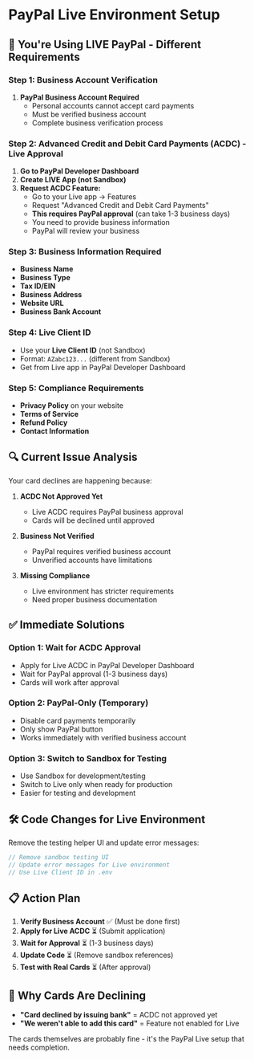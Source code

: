 # PayPal Live Environment Setup

## 🚨 You're Using LIVE PayPal - Different Requirements

### Step 1: Business Account Verification
1. **PayPal Business Account Required**
   - Personal accounts cannot accept card payments
   - Must be verified business account
   - Complete business verification process

### Step 2: Advanced Credit and Debit Card Payments (ACDC) - Live Approval
1. **Go to PayPal Developer Dashboard**
2. **Create LIVE App (not Sandbox)**
3. **Request ACDC Feature:**
   - Go to your Live app → Features
   - Request "Advanced Credit and Debit Card Payments"
   - **This requires PayPal approval** (can take 1-3 business days)
   - You need to provide business information
   - PayPal will review your business

### Step 3: Business Information Required
- **Business Name**
- **Business Type** 
- **Tax ID/EIN**
- **Business Address**
- **Website URL**
- **Business Bank Account**

### Step 4: Live Client ID
- Use your **Live Client ID** (not Sandbox)
- Format: `AZabc123...` (different from Sandbox)
- Get from Live app in PayPal Developer Dashboard

### Step 5: Compliance Requirements
- **Privacy Policy** on your website
- **Terms of Service**
- **Refund Policy**
- **Contact Information**

## 🔍 Current Issue Analysis

Your card declines are happening because:

1. **ACDC Not Approved Yet**
   - Live ACDC requires PayPal business approval
   - Cards will be declined until approved

2. **Business Not Verified**
   - PayPal requires verified business account
   - Unverified accounts have limitations

3. **Missing Compliance**
   - Live environment has stricter requirements
   - Need proper business documentation

## ✅ Immediate Solutions

### Option 1: Wait for ACDC Approval
- Apply for Live ACDC in PayPal Developer Dashboard
- Wait for PayPal approval (1-3 business days)
- Cards will work after approval

### Option 2: PayPal-Only (Temporary)
- Disable card payments temporarily
- Only show PayPal button
- Works immediately with verified business account

### Option 3: Switch to Sandbox for Testing
- Use Sandbox for development/testing
- Switch to Live only when ready for production
- Easier for testing and development

## 🛠 Code Changes for Live Environment

Remove the testing helper UI and update error messages:

```typescript
// Remove sandbox testing UI
// Update error messages for Live environment
// Use Live Client ID in .env
```

## 📋 Action Plan

1. **Verify Business Account** ✅ (Must be done first)
2. **Apply for Live ACDC** ⏳ (Submit application)
3. **Wait for Approval** ⏳ (1-3 business days)
4. **Update Code** ⏳ (Remove sandbox references)
5. **Test with Real Cards** ⏳ (After approval)

## 🚫 Why Cards Are Declining

- **"Card declined by issuing bank"** = ACDC not approved yet
- **"We weren't able to add this card"** = Feature not enabled for Live

The cards themselves are probably fine - it's the PayPal Live setup that needs completion.
